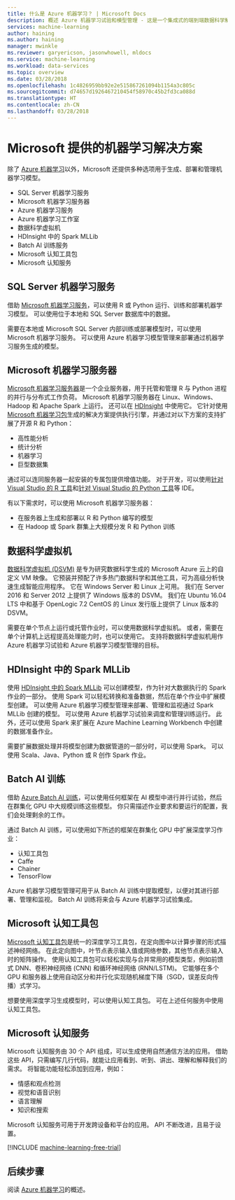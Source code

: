 ```yaml
---
title: 什么是 Azure 机器学习？ | Microsoft Docs
description: 概述 Azure 机器学习试验和模型管理 - 这是一个集成式的端到端数据科学解决方案，可让专业数据科学家以云的规模开发、试验和部署高级分析应用程序。
services: machine-learning
author: haining
ms.author: haining
manager: mwinkle
ms.reviewer: garyericson, jasonwhowell, mldocs
ms.service: machine-learning
ms.workload: data-services
ms.topic: overview
ms.date: 03/28/2018
ms.openlocfilehash: 1c4826959bb92e2e515867261094b1154a3c805c
ms.sourcegitcommit: d74657d1926467210454f58970c45b2fd3ca088d
ms.translationtype: HT
ms.contentlocale: zh-CN
ms.lasthandoff: 03/28/2018
---
```

# <a name="machine-learning-solutions-from-microsoft"></a>Microsoft 提供的机器学习解决方案

除了 [Azure 机器学习](overview-what-is-azure-ml.md)以外，Microsoft 还提供多种选项用于生成、部署和管理机器学习模型。 
* SQL Server 机器学习服务
* Microsoft 机器学习服务器
* Azure 机器学习服务
* Azure 机器学习工作室
* 数据科学虚拟机
* HDInsight 中的 Spark MLLib
* Batch AI 训练服务
* Microsoft 认知工具包
* Microsoft 认知服务


## <a name="sql-server-machine-learning-services"></a>SQL Server 机器学习服务
借助 [Microsoft 机器学习服务](https://docs.microsoft.com/sql/advanced-analytics/r/r-services)，可以使用 R 或 Python 运行、训练和部署机器学习模型。 可以使用位于本地和 SQL Server 数据库中的数据。 

需要在本地或 Microsoft SQL Server 内部训练或部署模型时，可以使用 Microsoft 机器学习服务。 可以使用 Azure 机器学习模型管理来部署通过机器学习服务生成的模型。 

## <a name="microsoft-machine-learning-server"></a>Microsoft 机器学习服务器 
[Microsoft 机器学习服务器](https://docs.microsoft.com/sql/advanced-analytics/r/r-server-standalone)是一个企业服务器，用于托管和管理 R 与 Python 进程的并行与分布式工作负荷。 Microsoft 机器学习服务器在 Linux、Windows、Hadoop 和 Apache Spark 上运行。 还可以在 [HDInsight](https://azure.microsoft.com/services/hdinsight/r-server/) 中使用它。 它针对使用 [Microsoft 机器学习包](https://docs.microsoft.com/r-server/r/concept-what-is-the-microsoftml-package)生成的解决方案提供执行引擎，并通过对以下方案的支持扩展了开源 R 和 Python：

- 高性能分析
- 统计分析
- 机器学习
- 巨型数据集

通过可以连同服务器一起安装的专属包提供增值功能。 对于开发，可以使用[针对 Visual Studio 的 R 工具](https://www.visualstudio.com/vs/rtvs/)和[针对 Visual Studio 的 Python 工具](https://www.visualstudio.com/vs/python/)等 IDE。

有以下需求时，可以使用 Microsoft 机器学习服务器：

- 在服务器上生成和部署以 R 和 Python 编写的模型
- 在 Hadoop 或 Spark 群集上大规模分发 R 和 Python 训练

## <a name="data-science-virtual-machine"></a>数据科学虚拟机
[数据科学虚拟机 (DSVM)](https://docs.microsoft.com/azure/machine-learning/data-science-virtual-machine/overview) 是专为研究数据科学生成的 Microsoft Azure 云上的自定义 VM 映像。 它预装并预配了许多热门数据科学和其他工具，可为高级分析快速生成智能应用程序。 它在 Windows Server 和 Linux 上可用。 我们在 Server 2016 和 Server 2012 上提供了 Windows 版本的 DSVM。 我们在 Ubuntu 16.04 LTS 中和基于 OpenLogic 7.2 CentOS 的 Linux 发行版上提供了 Linux 版本的 DSVM。 

需要在单个节点上运行或托管作业时，可以使用数据科学虚拟机。 或者，需要在单个计算机上远程提高处理能力时，也可以使用它。 支持将数据科学虚拟机用作 Azure 机器学习试验和 Azure 机器学习模型管理的目标。 

## <a name="spark-mllib-in-hdinsight"></a>HDInsight 中的 Spark MLLib
使用 [HDInsight 中的 Spark MLLib](https://docs.microsoft.com/azure/hdinsight/hdinsight-apache-spark-ipython-notebook-machine-learning) 可以创建模型，作为针对大数据执行的 Spark 作业的一部分。 使用 Spark 可以轻松转换和准备数据，然后在单个作业中扩展模型创建。 可以使用 Azure 机器学习模型管理来部署、管理和监视通过 Spark MLLib 创建的模型。 可以使用 Azure 机器学习试验来调度和管理训练运行。 此外，还可以使用 Spark 来扩展在 Azure Machine Learning Workbench 中创建的数据准备作业。 

需要扩展数据处理并将模型创建为数据管道的一部分时，可以使用 Spark。 可以使用 Scala、Java、Python 或 R 创作 Spark 作业。 

## <a name="batch-ai-training"></a>Batch AI 训练 
借助 [Azure Batch AI 训练](https://aka.ms/batchaitraining)，可以使用任何框架在 AI 模型中进行并行试验，然后在群集化 GPU 中大规模训练这些模型。 你只需描述作业要求和要运行的配置，我们会处理剩余的工作。 

通过 Batch AI 训练，可以使用如下所述的框架在群集化 GPU 中扩展深度学习作业：

- 认知工具包
- Caffe
- Chainer
- TensorFlow

Azure 机器学习模型管理可用于从 Batch AI 训练中提取模型，以便对其进行部署、管理和监视。  Batch AI 训练将来会与 Azure 机器学习试验集成。 

## <a name="microsoft-cognitive-toolkit"></a>Microsoft 认知工具包
[Microsoft 认知工具包](https://www.microsoft.com/en-us/cognitive-toolkit/)是统一的深度学习工具包，在定向图中以计算步骤的形式描述神经网络。 在此定向图中，叶节点表示输入值或网络参数，其他节点表示输入时的矩阵操作。 使用认知工具包可以轻松实现与合并常用的模型类型，例如前馈式 DNN、卷积神经网络 (CNN) 和循环神经网络 (RNN/LSTM)。 它能够在多个 GPU 和服务器上使用自动区分和并行化实现随机梯度下降（SGD，误差反向传播）式学习。

想要使用深度学习生成模型时，可以使用认知工具包。  可在上述任何服务中使用认知工具包。

## <a name="microsoft-cognitive-services"></a>Microsoft 认知服务
Microsoft 认知服务由 30 个 API 组成，可以生成使用自然通信方法的应用。 借助这些 API，只需编写几行代码，就能让应用看到、听到、讲出、理解和解释我们的需求。 将智能功能轻松添加到应用，例如： 

- 情感和观点检测
- 视觉和语音识别
- 语言理解
- 知识和搜索

Microsoft 认知服务可用于开发跨设备和平台的应用。 API 不断改进，且易于设置。 

[!INCLUDE [machine-learning-free-trial](../../../includes/machine-learning-free-trial.md)]

## <a name="next-steps"></a>后续步骤

阅读 [Azure 机器学习](overview-what-is-azure-ml.md)的概述。